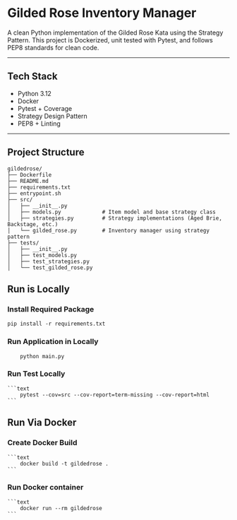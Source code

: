 #  Gilded Rose Inventory Manager

A clean Python implementation of the Gilded Rose Kata using the Strategy Pattern. This project is Dockerized, unit tested with Pytest, and follows PEP8 standards for clean code.

---

## Tech Stack

- Python 3.12  
- Docker  
- Pytest + Coverage  
- Strategy Design Pattern  
- PEP8 + Linting  

---

## Project Structure

```text
gildedrose/
├── Dockerfile
├── README.md
├── requirements.txt
├── entrypoint.sh
├── src/
│   ├── __init__.py
│   ├── models.py             # Item model and base strategy class
│   ├── strategies.py         # Strategy implementations (Aged Brie, Backstage, etc.)
│   └── gilded_rose.py        # Inventory manager using strategy pattern
├── tests/
│   ├── __init__.py
│   ├── test_models.py
│   ├── test_strategies.py
│   └── test_gilded_rose.py
```

## Run is Locally

### Install Required Package
    
    pip install -r requirements.txt
    

### Run Application in Locally
    
        python main.py
    

### Run Test Locally
    ```text
        pytest --cov=src --cov-report=term-missing --cov-report=html
    ```


## Run Via Docker

### Create Docker Build
    ```text
        docker build -t gildedrose .
    ```
    
### Run Docker container
    ```text
        docker run --rm gildedrose
    ```